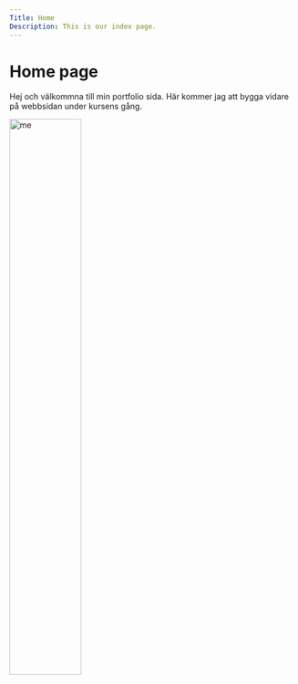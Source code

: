 ```yaml
---
Title: Home
Description: This is our index page.
---
```


Home page
==========================

Hej och välkommna till min portfolio sida.
Här kommer jag att bygga vidare på webbsidan under kursens gång.

<img src="%assets_url%/img/LDsun.jpeg" alt ='me' style="width: 50%;">

